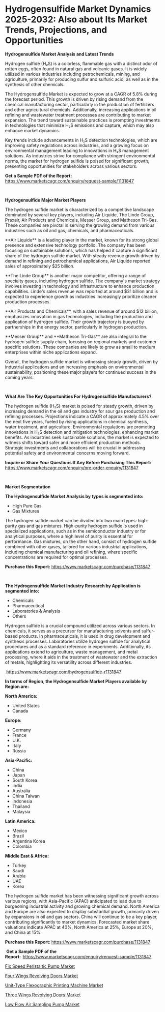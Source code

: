 <p><h1>Hydrogensulfide Market Dynamics 2025-2032: Also about Its Market Trends, Projections, and Opportunities</h1></p><p><strong>Hydrogensulfide Market Analysis and Latest Trends</strong></p>
<p><p>Hydrogen sulfide (H₂S) is a colorless, flammable gas with a distinct odor of rotten eggs, often found in natural gas and volcanic gases. It is widely utilized in various industries including petrochemicals, mining, and agriculture, primarily for producing sulfur and sulfuric acid, as well as in the synthesis of other chemicals.</p><p>The Hydrogensulfide Market is expected to grow at a CAGR of 5.8% during the forecast period. This growth is driven by rising demand from the chemical manufacturing sector, particularly in the production of fertilizers and other agricultural chemicals. Additionally, increasing applications in oil refining and wastewater treatment processes are contributing to market expansion. The trend toward sustainable practices is prompting investments in technologies that minimize H₂S emissions and capture, which may also enhance market dynamics.</p><p>Key trends include advancements in H₂S detection technologies, which are improving safety regulations across industries, and a growing focus on environmental management leading to innovations in H₂S management solutions. As industries strive for compliance with stringent environmental norms, the market for hydrogen sulfide is poised for significant growth, presenting opportunities for stakeholders across various sectors.</p></p>
<p><strong>Get a Sample PDF of the Report:&nbsp;</strong> <a href="https://www.marketscagr.com/enquiry/request-sample/1131847?utm_campaign=3495&utm_medium=2&utm_source=Github&utm_content=ia&utm_term=01042025&utm_id=hydrogensulfide">https://www.marketscagr.com/enquiry/request-sample/1131847</a></p>
<p>&nbsp;</p>
<p><strong>Hydrogensulfide Major Market Players</strong></p>
<p><p>The hydrogen sulfide market is characterized by a competitive landscape dominated by several key players, including Air Liquide, The Linde Group, Praxair, Air Products and Chemicals, Messer Group, and Matheson Tri-Gas. These companies are pivotal in serving the growing demand from various industries such as oil and gas, chemicals, and pharmaceuticals.</p><p>**Air Liquide** is a leading player in the market, known for its strong global presence and extensive technology portfolio. The company has been focusing on sustainable solutions, which has helped it capture a significant share of the hydrogen sulfide market. With steady revenue growth driven by demand in refining and petrochemical applications, Air Liquide reported sales of approximately $25 billion.</p><p>**The Linde Group** is another major competitor, offering a range of specialty gases, including hydrogen sulfide. The company's market strategy involves investing in technology and infrastructure to enhance production capabilities. Linde's sales revenue was reported at around $31 billion and is expected to experience growth as industries increasingly prioritize cleaner production processes.</p><p>**Air Products and Chemicals**, with a sales revenue of around $12 billion, emphasizes innovation in gas technologies, including the production and application of hydrogen sulfide. Their growth trajectory is buoyed by partnerships in the energy sector, particularly in hydrogen production.</p><p>**Messer Group** and **Matheson Tri-Gas** are also integral to the hydrogen sulfide supply chain, focusing on regional markets and customer-specific solutions. These companies are likely to grow as small to medium enterprises within niche applications expand.</p><p>Overall, the hydrogen sulfide market is witnessing steady growth, driven by industrial applications and an increasing emphasis on environmental sustainability, positioning these major players for continued success in the coming years.</p></p>
<p>&nbsp;</p>
<p><strong>What Are The Key Opportunities For Hydrogensulfide Manufacturers?</strong></p>
<p><p>The hydrogen sulfide (H₂S) market is poised for steady growth, driven by increasing demand in the oil and gas industry for sour gas production and refining processes. Projections indicate a CAGR of approximately 4.5% over the next five years, fueled by rising applications in chemical synthesis, water treatment, and agriculture. Environmental regulations are promoting innovations in H₂S detection and mitigation technologies, enhancing market benefits. As industries seek sustainable solutions, the market is expected to witness shifts toward safer and more efficient production methods. Strategic investments and collaborations will be crucial in addressing potential safety and environmental concerns moving forward.</p></p>
<p><strong>Inquire or Share Your Questions If Any Before Purchasing This Report:</strong> <a href="https://www.marketscagr.com/enquiry/pre-order-enquiry/1131847?utm_campaign=3495&utm_medium=2&utm_source=Github&utm_content=ia&utm_term=01042025&utm_id=hydrogensulfide">https://www.marketscagr.com/enquiry/pre-order-enquiry/1131847</a></p>
<p>&nbsp;</p>
<p><strong>Market Segmentation</strong></p>
<p><strong>The Hydrogensulfide Market Analysis by types is segmented into:</strong></p>
<p><ul><li>High Pure Gas</li><li>Gas Mixtures</li></ul></p>
<p><p>The hydrogen sulfide market can be divided into two main types: high-purity gas and gas mixtures. High-purity hydrogen sulfide is used in specialized applications, such as in the semiconductor industry or for analytical purposes, where a high level of purity is essential for performance. Gas mixtures, on the other hand, consist of hydrogen sulfide combined with other gases, tailored for various industrial applications, including chemical manufacturing and oil refining, where specific concentrations are required for optimal processes.</p></p>
<p><strong>Purchase this Report:&nbsp;</strong><a href="https://www.marketscagr.com/purchase/1131847?utm_campaign=3495&utm_medium=2&utm_source=Github&utm_content=ia&utm_term=01042025&utm_id=hydrogensulfide">https://www.marketscagr.com/purchase/1131847</a></p>
<p>&nbsp;</p>
<p><strong>The Hydrogensulfide Market Industry Research by Application is segmented into:</strong></p>
<p><ul><li>Chemicals</li><li>Pharmaceutical</li><li>Laboratories & Analysis</li><li>Others</li></ul></p>
<p><p>Hydrogen sulfide is a crucial compound utilized across various sectors. In chemicals, it serves as a precursor for manufacturing solvents and sulfur-based products. In pharmaceuticals, it is used in drug development and synthesis processes. Laboratories utilize hydrogen sulfide for analytical procedures and as a standard reference in experiments. Additionally, its applications extend to agriculture, waste management, and metal processing, where it aids in the treatment of wastewater and the extraction of metals, highlighting its versatility across different industries.</p></p>
<p><a href="https://www.marketscagr.com/hydrogensulfide-r1131847?utm_campaign=3495&utm_medium=2&utm_source=Github&utm_content=ia&utm_term=01042025&utm_id=hydrogensulfide">&nbsp;https://www.marketscagr.com/hydrogensulfide-r1131847</a></p>
<p><strong>In terms of Region, the Hydrogensulfide Market Players available by Region are:</strong></p>
<p>
    <p> <strong> North America: </strong>
        <ul>
            <li>United States</li>
            <li>Canada</li>
        </ul>
        </p> 
    <p> <strong> Europe: </strong>
        <ul>
            <li>Germany</li>
            <li>France</li>
            <li>U.K.</li>
            <li>Italy</li>
            <li>Russia</li>
        </ul>
        </p> 
    <p> <strong> Asia-Pacific: </strong>
        <ul>
            <li>China</li>
            <li>Japan</li>
            <li>South Korea</li>
            <li>India</li>
            <li>Australia</li>
            <li>China Taiwan</li>
            <li>Indonesia</li>
            <li>Thailand</li>
            <li>Malaysia</li>
        </ul>
        </p> 
    <p> <strong> Latin America: </strong>
        <ul>
            <li>Mexico</li>
            <li>Brazil</li>
            <li>Argentina Korea</li>
            <li>Colombia</li>
        </ul>
        </p> 
    <p> <strong> Middle East & Africa: </strong>
        <ul>
            <li>Turkey</li>
            <li>Saudi</li>
            <li>Arabia</li>
            <li>UAE</li>
            <li>Korea</li>
        </ul>
    </p>
    </p>
<p><p>The hydrogen sulfide market has been witnessing significant growth across various regions, with Asia-Pacific (APAC) anticipated to lead due to burgeoning industrial activity and growing chemical demand. North America and Europe are also expected to display substantial growth, primarily driven by expansions in oil and gas sectors. China will continue to be a key player, contributing significantly to market dynamics. Forecasted market share valuations indicate APAC at 40%, North America at 25%, Europe at 20%, and China at 15%.</p></p>
<p><strong>Purchase this Report: </strong><a href="https://www.marketscagr.com/purchase/1131847?utm_campaign=3495&utm_medium=2&utm_source=Github&utm_content=ia&utm_term=01042025&utm_id=hydrogensulfide">https://www.marketscagr.com/purchase/1131847</a></p>
<p>&nbsp;<strong>Get a Sample PDF of the Report:&nbsp;&nbsp;</strong><a href="https://www.marketscagr.com/enquiry/request-sample/1131847?utm_campaign=3495&utm_medium=2&utm_source=Github&utm_content=ia&utm_term=01042025&utm_id=hydrogensulfide">https://www.marketscagr.com/enquiry/request-sample/1131847</a></p>
<p><strong></strong></p>
<p><p><a href="https://www.linkedin.com/pulse/fix-speed-peristaltic-pump-market-competitive-landscape-key-trends-zf94e?utm_campaign=3495&utm_medium=2&utm_source=Github&utm_content=ia&utm_term=01042025&utm_id=hydrogensulfide">Fix Speed Peristaltic Pump Market</a></p><p><a href="https://www.linkedin.com/pulse/projected-revenue-market-growth-four-wings-revolving-doors-egf1e?utm_campaign=3495&utm_medium=2&utm_source=Github&utm_content=ia&utm_term=01042025&utm_id=hydrogensulfide">Four Wings Revolving Doors Market</a></p><p><a href="https://www.linkedin.com/pulse/unit-type-flexographic-printing-machine-market-size-liw7e?utm_campaign=3495&utm_medium=2&utm_source=Github&utm_content=ia&utm_term=01042025&utm_id=hydrogensulfide">Unit-Type Flexographic Printing Machine Market</a></p><p><a href="https://www.linkedin.com/pulse/three-wings-revolving-doors-market-analysis-highlights-growth-j9zoe?utm_campaign=3495&utm_medium=2&utm_source=Github&utm_content=ia&utm_term=01042025&utm_id=hydrogensulfide">Three Wings Revolving Doors Market</a></p><p><a href="https://www.linkedin.com/pulse/low-flow-air-sampling-pump-market-study-industry-overview-e4lne?utm_campaign=3495&utm_medium=2&utm_source=Github&utm_content=ia&utm_term=01042025&utm_id=hydrogensulfide">Low Flow Air Sampling Pump Market</a></p></p>